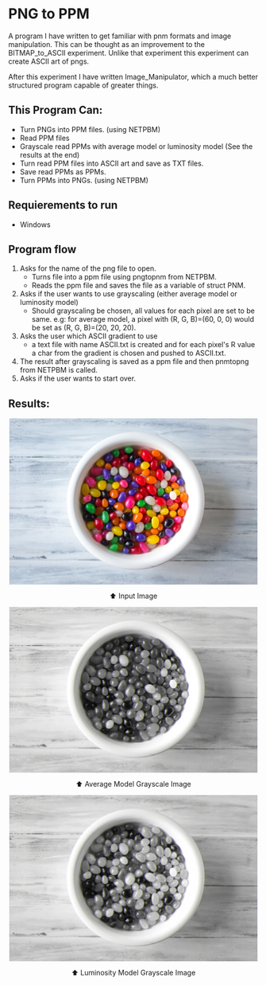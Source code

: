 # PNG to PPM

A program I have written to get familiar with pnm formats and image manipulation. This can be thought as an improvement to the BITMAP_to_ASCII experiment. Unlike that experiment this experiment can create ASCII art of pngs.

After this experiment I have written Image_Manipulator, which a much better structured program capable of greater things.

## This Program Can:
 -  Turn PNGs into PPM files. (using NETPBM)
 -  Read PPM files
 -  Grayscale read PPMs with average model or luminosity model (See the results at the end)
 -  Turn read PPM files into ASCII art and save as TXT files.
 -  Save read PPMs as PPMs.
 -  Turn PPMs into PNGs. (using NETPBM)

## Requierements to run

  -  Windows

## Program flow
  
1. Asks for the name of the png file to open.
    - Turns file into a ppm file using pngtopnm from NETPBM.
    - Reads the ppm file and saves the file as a variable of struct PNM.
2. Asks if the user wants to use grayscaling (either average model or luminosity model)
    - Should grayscaling be chosen, all values for each pixel are set to be same. e.g: for average model, a pixel with (R, G, B)=(60, 0, 0) would be set as (R, G, B)=(20, 20, 20).
3. Asks the user which ASCII gradient to use
    - a text file with name ASCII.txt is created and for each pixel's R value a char from the gradient is chosen and pushed to ASCII.txt.
4. The result after grayscaling is saved as a ppm file and then pnmtopng from NETPBM is called.
5. Asks if the user wants to start over.

## Results:
<p align="center" >
  <img align="center" src="https://github.com/MisterNimbus/Experiments/blob/master/PNG_to_PPM/beans.png?raw=true" width="500" title="input image">
  <div align="center">
  ⬆ Input Image
  </div>
</p>
  
   
<p align="center" >
<img align="center" src="https://github.com/MisterNimbus/Experiments/blob/master/PNG_to_PPM/output_average.png?raw=true" width="500" alt="accessibility text">
<div align="center">
  ⬆ Average Model Grayscale Image
  </div>
</p>
  
  
  
<p align="center" >
<img align="center" src="https://github.com/MisterNimbus/Experiments/blob/master/PNG_to_PPM/output_luminosity.png?raw=true" width="500" alt="accessibility text">
<div align="center">
  ⬆ Luminosity Model Grayscale Image
  </div>
</p>


